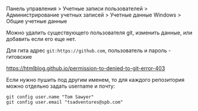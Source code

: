 Панель управления > Учетные записи пользователей > Администрирование учетных записей > Учетные данные Windows > Общие учетные данные

Можно удалить существующего пользователя git, изменить данные, или добавить если его еще нет.

Для гита адрес `git:https://github.com`, пользователь и пароль - гитовские

https://htmlblog.github.io/permission-to-denied-to-git-error-403

Если нужно пушить под другим именем, то для каждого репозитория можно отдельно задать username и почту:

```
git config user.name "Tom Sawyer"
git config user.email "tsadventures@spb.com"
```

